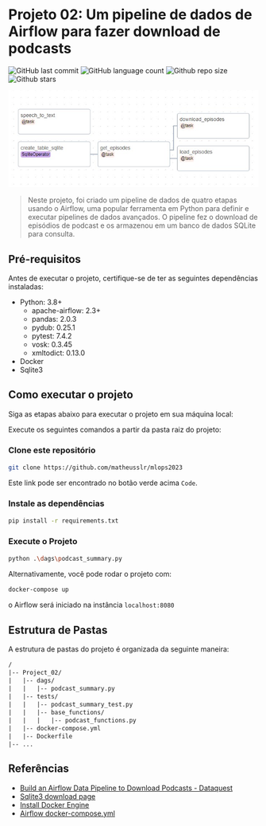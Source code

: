# Projeto 02: Um pipeline de dados de Airflow para fazer download de podcasts

<!-- Shields Exemplo, existem N diferentes shield em https://shields.io/ -->
![GitHub last commit](https://img.shields.io/github/last-commit/matheusslr/mlops2023)
![GitHub language count](https://img.shields.io/github/languages/count/matheusslr/mlops2023)
![Github repo size](https://img.shields.io/github/repo-size/matheusslr/mlops2023)
![Github stars](https://img.shields.io/github/stars/matheusslr/mlops2023?style=social)

![Capa do Projeto](imgs\airflow.jpg)

> Neste projeto, foi criado um pipeline de dados de quatro etapas usando o Airflow, uma popular ferramenta em Python para definir e executar pipelines de dados avançados. O pipeline fez o download de episódios de podcast e os armazenou em um banco de dados SQLite para consulta.

## Pré-requisitos

Antes de executar o projeto, certifique-se de ter as seguintes dependências instaladas:

- Python: 3.8+
    - apache-airflow: 2.3+
    - pandas: 2.0.3
    - pydub: 0.25.1
    - pytest: 7.4.2
    - vosk: 0.3.45
    - xmltodict: 0.13.0
- Docker
- Sqlite3

## Como executar o projeto

Siga as etapas abaixo para executar o projeto em sua máquina local:

Execute os seguintes comandos a partir da pasta raiz do projeto:

### Clone este repositório

```bash
git clone https://github.com/matheusslr/mlops2023
```

Este link pode ser encontrado no botão verde acima `Code`.

### Instale as dependências

```bash
pip install -r requirements.txt
```

### Execute o Projeto

```bash
python .\dags\podcast_summary.py
```

Alternativamente, você pode rodar o projeto com:
```bash
docker-compose up
```

o Airflow será iniciado na instância ``localhost:8080``

## Estrutura de Pastas

A estrutura de pastas do projeto é organizada da seguinte maneira:

```text
/
|-- Project_02/
|   |-- dags/
|   |   |-- podcast_summary.py
|   |-- tests/
|   |   |-- podcast_summary_test.py
|   |   |-- base_functions/
|   |   |   |-- podcast_functions.py
|   |-- docker-compose.yml
|   |-- Dockerfile
|-- ...
```

## Referências

- [Build an Airflow Data Pipeline to Download Podcasts - Dataquest](https://github.com/dataquestio/project-walkthroughs/tree/master/podcast_summary)
- [Sqlite3 download page](https://www.sqlite.org/download.html)
- [Install Docker Engine](https://docs.docker.com/engine/install/)
- [Airflow docker-compose.yml](https://airflow.apache.org/docs/apache-airflow/2.7.1/docker-compose.yaml)